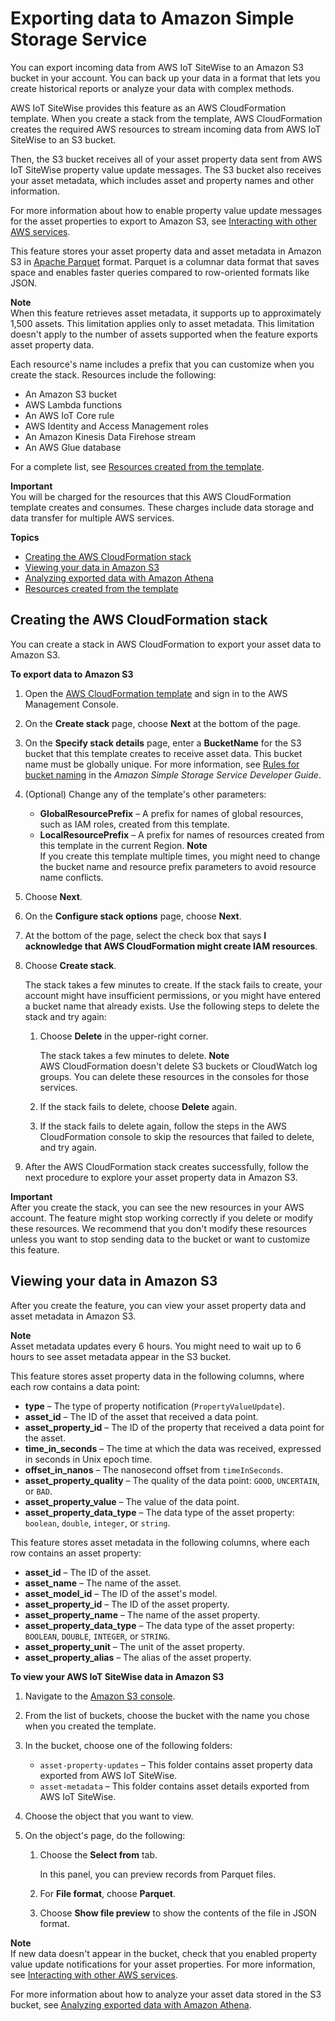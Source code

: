 # Exporting data to Amazon Simple Storage Service<a name="export-to-s3"></a>

You can export incoming data from AWS IoT SiteWise to an Amazon S3 bucket in your account\. You can back up your data in a format that lets you create historical reports or analyze your data with complex methods\.

AWS IoT SiteWise provides this feature as an AWS CloudFormation template\. When you create a stack from the template, AWS CloudFormation creates the required AWS resources to stream incoming data from AWS IoT SiteWise to an S3 bucket\. 

Then, the S3 bucket receives all of your asset property data sent from AWS IoT SiteWise property value update messages\. The S3 bucket also receives your asset metadata, which includes asset and property names and other information\.

For more information about how to enable property value update messages for the asset properties to export to Amazon S3, see [Interacting with other AWS services](interact-with-other-services.md)\.

This feature stores your asset property data and asset metadata in Amazon S3 in [Apache Parquet](https://parquet.apache.org/documentation/latest/) format\. Parquet is a columnar data format that saves space and enables faster queries compared to row\-oriented formats like JSON\.

**Note**  
When this feature retrieves asset metadata, it supports up to approximately 1,500 assets\. This limitation applies only to asset metadata\. This limitation doesn't apply to the number of assets supported when the feature exports asset property data\.

Each resource's name includes a prefix that you can customize when you create the stack\. Resources include the following:
+ An Amazon S3 bucket
+ AWS Lambda functions
+ An AWS IoT Core rule
+ AWS Identity and Access Management roles
+ An Amazon Kinesis Data Firehose stream
+ An AWS Glue database

For a complete list, see [Resources created from the template](export-to-s3-resources.md)\.

**Important**  
You will be charged for the resources that this AWS CloudFormation template creates and consumes\. These charges include data storage and data transfer for multiple AWS services\.

**Topics**
+ [Creating the AWS CloudFormation stack](#create-export-to-s3-stack)
+ [Viewing your data in Amazon S3](#view-exported-data-in-s3)
+ [Analyzing exported data with Amazon Athena](analyze-exported-asset-data.md)
+ [Resources created from the template](export-to-s3-resources.md)

## Creating the AWS CloudFormation stack<a name="create-export-to-s3-stack"></a>

You can create a stack in AWS CloudFormation to export your asset data to Amazon S3\.

**To export data to Amazon S3**

1. Open the [AWS CloudFormation template](https://console.aws.amazon.com/cloudformation/home?#/stacks/new?stackName=IoTSiteWiseExportToS3&templateURL=https%3A%2F%2Fs3.amazonaws.com%2Faws-iot-sitewise%2FexportToS3%2FSiteWiseExportToS3CloudFormation.yml) and sign in to the AWS Management Console\.

1. On the **Create stack** page, choose **Next** at the bottom of the page\.

1. On the **Specify stack details** page, enter a **BucketName** for the S3 bucket that this template creates to receive asset data\. This bucket name must be globally unique\. For more information, see [Rules for bucket naming](https://docs.aws.amazon.com/AmazonS3/latest/dev/BucketRestrictions.html#bucketnamingrules) in the *Amazon Simple Storage Service Developer Guide*\.

1. \(Optional\) Change any of the template's other parameters:
   + **GlobalResourcePrefix** – A prefix for names of global resources, such as IAM roles, created from this template\.
   + **LocalResourcePrefix** – A prefix for names of resources created from this template in the current Region\.
**Note**  
If you create this template multiple times, you might need to change the bucket name and resource prefix parameters to avoid resource name conflicts\.

1. Choose **Next**\.

1. On the **Configure stack options** page, choose **Next**\.

1. At the bottom of the page, select the check box that says **I acknowledge that AWS CloudFormation might create IAM resources**\.

1. Choose **Create stack**\.

   The stack takes a few minutes to create\. If the stack fails to create, your account might have insufficient permissions, or you might have entered a bucket name that already exists\. Use the following steps to delete the stack and try again:

   1. Choose **Delete** in the upper\-right corner\.

      The stack takes a few minutes to delete\.
**Note**  
AWS CloudFormation doesn't delete S3 buckets or CloudWatch log groups\. You can delete these resources in the consoles for those services\.

   1. If the stack fails to delete, choose **Delete** again\.

   1. If the stack fails to delete again, follow the steps in the AWS CloudFormation console to skip the resources that failed to delete, and try again\.

1. After the AWS CloudFormation stack creates successfully, follow the next procedure to explore your asset property data in Amazon S3\.

**Important**  
After you create the stack, you can see the new resources in your AWS account\. The feature might stop working correctly if you delete or modify these resources\. We recommend that you don't modify these resources unless you want to stop sending data to the bucket or want to customize this feature\.

## Viewing your data in Amazon S3<a name="view-exported-data-in-s3"></a>

After you create the feature, you can view your asset property data and asset metadata in Amazon S3\.

**Note**  
Asset metadata updates every 6 hours\. You might need to wait up to 6 hours to see asset metadata appear in the S3 bucket\.

This feature stores asset property data in the following columns, where each row contains a data point:
+ **type** – The type of property notification \(`PropertyValueUpdate`\)\.
+ **asset\_id** – The ID of the asset that received a data point\.
+ **asset\_property\_id** – The ID of the property that received a data point for the asset\.
+ **time\_in\_seconds** – The time at which the data was received, expressed in seconds in Unix epoch time\.
+ **offset\_in\_nanos** – The nanosecond offset from `timeInSeconds`\.
+ **asset\_property\_quality** – The quality of the data point: `GOOD`, `UNCERTAIN`, or `BAD`\.
+ **asset\_property\_value** – The value of the data point\.
+ **asset\_property\_data\_type** – The data type of the asset property: `boolean`, `double`, `integer`, or `string`\.

This feature stores asset metadata in the following columns, where each row contains an asset property:
+ **asset\_id** – The ID of the asset\.
+ **asset\_name** – The name of the asset\.
+ **asset\_model\_id** – The ID of the asset's model\.
+ **asset\_property\_id** – The ID of the asset property\.
+ **asset\_property\_name** – The name of the asset property\.
+ **asset\_property\_data\_type** – The data type of the asset property: `BOOLEAN`, `DOUBLE`, `INTEGER`, or `STRING`\.
+ **asset\_property\_unit** – The unit of the asset property\.
+ **asset\_property\_alias** – The alias of the asset property\.

**To view your AWS IoT SiteWise data in Amazon S3**

1. Navigate to the [Amazon S3 console](https://console.aws.amazon.com/s3/)\.

1. From the list of buckets, choose the bucket with the name you chose when you created the template\.

1. In the bucket, choose one of the following folders:
   + `asset-property-updates` – This folder contains asset property data exported from AWS IoT SiteWise\.
   + `asset-metadata` – This folder contains asset details exported from AWS IoT SiteWise\.

1. Choose the object that you want to view\.

1. On the object's page, do the following:

   1. Choose the **Select from** tab\.

      In this panel, you can preview records from Parquet files\.

   1. For **File format**, choose **Parquet**\.

   1. Choose **Show file preview** to show the contents of the file in JSON format\.

**Note**  
If new data doesn't appear in the bucket, check that you enabled property value update notifications for your asset properties\. For more information, see [Interacting with other AWS services](interact-with-other-services.md)\.

For more information about how to analyze your asset data stored in the S3 bucket, see [Analyzing exported data with Amazon Athena](analyze-exported-asset-data.md)\.